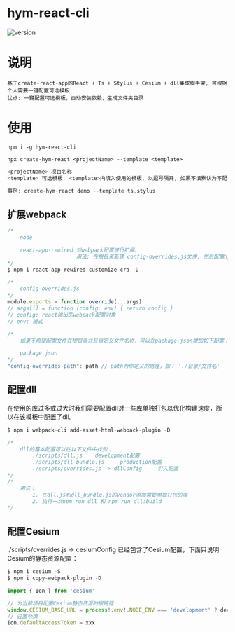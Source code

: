 # hym-react-cli
![version](https://img.shields.io/badge/version-2.0.3-green)

# 说明

    基于create-react-app的React + Ts + Stylus + Cesium + dll集成脚手架, 可根据个人需要一键配置可选模板
    优点: 一键配置可选模板，自动安装依赖，生成文件夹目录

# 使用

    npm i -g hym-react-cli

    npx create-hym-react <projectName> --template <template>

```javascript
<projectName> 项目名称
<template> 可选模板, <template>内填入使用的模板, 以逗号隔开, 如果不填默认为不配置模板。可选值: ts,cesium,stylus,dll,all。all为配置所有模板

事例: create-hym-react demo --template ts,stylus
```

## 扩展webpack

```javascript
/*
    node

    react-app-rewired 对webpack配置进行扩展。
                      用法: 在根目录新建 config-overrides.js文件, 然后配置npm命令，详情见package.json。
*/
$ npm i react-app-rewired customize-cra -D

/*
    config-overrides.js
*/
module.exports = function override(...args)
// args[i] = function (config, env) { return config }
// config: react输出的webpack配置对象
// env: 模式

/*
    如果不希望配置文件在根目录并且自定义文件名称，可以在package.json增加如下配置：

    package.json
*/
"config-overrides-path": path // path为你定义的路径，如： './目录/文件名'
```
## 配置dll

在使用的库过多或过大时我们需要配置dll对一些库单独打包以优化构建速度，所以在该模板中配置了dll。

```typescript
$ npm i webpack-cli add-asset-html-webpack-plugin -D
```

```typescript
/*
    dll的基本配置可以在以下文件中找到：
        ./scripts/dll.js    development配置
        ./scripts/dll_bundle.js     production配置
        ./scripts/overrides.js -> dllConfig     引入配置
*/
/*
    用法：
        1. 在dll.js和dll_bundle.js的vendor添加需要单独打包的库
        2. 执行一次npm run dll 和 npm run dll:build
*/
```

## 配置Cesium

./scripts/overrides.js -> cesiumConfig 已经包含了Cesium配置，下面只说明Cesium的静态资源配置：

```typescript
$ npm i cesium -S
$ npm i copy-webpack-plugin -D
```

```typescript
import { Ion } from 'cesium'

// 为当前项目配置Cesium静态资源的根路径
window.CESIUM_BASE_URL = process!.env!.NODE_ENV === 'development' ? devPath : prodPath
// 设置令牌
Ion.defaultAccessToken = xxx
```
